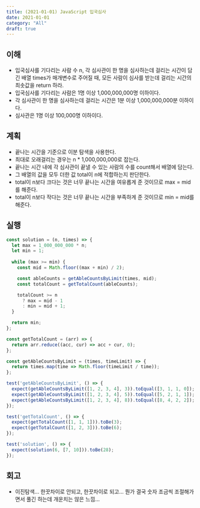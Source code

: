 ```yaml
---
title: (2021-01-01) JavaScript 입국심사
date: 2021-01-01
category: "All"
draft: true
---
```


## 이해

- 입국심사를 기다리는 사람 수 n, 각 심사관이 한 명을 심사하는데 걸리는 시간이 담긴 배열 times가 매개변수로 주어질 때, 모든 사람이 심사를 받는데 걸리는 시간의 최솟값을 return 하라.
- 입국심사를 기다리는 사람은 1명 이상 1,000,000,000명 이하이다.
- 각 심사관이 한 명을 심사하는데 걸리는 시간은 1분 이상 1,000,000,000분 이하이다.
- 심사관은 1명 이상 100,000명 이하이다.

## 계획

- 끝나는 시간을 기준으로 이분 탐색을 사용한다.
- 최대로 오래걸리는 경우는 n * 1,000,000,000로 잡는다.
- 끝나는 시간 내에 각 심사관이 끝낼 수 있는 사람의 수를 count해서 배열에 담는다.
- 그 배열의 값을 모두 더한 값 total이 n에 적합하는지 판단한다.
- total이 n보다 크다는 것은 너무 끝나는 시간을 여유롭게 준 것이므로 max = mid를 해준다.
- total이 n보다 작다는 것은 너무 끝나는 시간을 부족하게 준 것이므로 min = mid를 해준다.

## 실행

```js
const solution = (n, times) => {
  let max = 1_000_000_000 * n;
  let min = 1;
  
  while (max >= min) {
    const mid = Math.floor((max + min) / 2);

    const ableCounts = getAbleCountsByLimit(times, mid);
    const totalCount = getTotalCount(ableCounts);

    totalCount >= n
      ? max = mid - 1
      : min = mid + 1;
  }

  return min;
};

const getTotalCount = (arr) => {
  return arr.reduce((acc, cur) => acc + cur, 0);
};

const getAbleCountsByLimit = (times, timeLimit) => {
  return times.map(time => Math.floor(timeLimit / time));
};

test('getAbleCountsByLimit', () => {
  expect(getAbleCountsByLimit([1, 2, 3, 4], 3)).toEqual([3, 1, 1, 0]);
  expect(getAbleCountsByLimit([1, 2, 3, 4], 5)).toEqual([5, 2, 1, 1]);
  expect(getAbleCountsByLimit([1, 2, 3, 4], 8)).toEqual([8, 4, 2, 2]);
});

test('getTotalCount', () => {
  expect(getTotalCount([1, 1, 1])).toBe(3);
  expect(getTotalCount([1, 2, 3])).toBe(6);
});

test('solution', () => {
  expect(solution(6, [7, 10])).toBe(28);
});
```

## 회고

- 이진탐색... 한끗차이로 안되고, 한끗차이로 되고... 뭔가 결국 숫자 조금씩 조절해가면서 풀긴 하는데 개운치는 않은 느낌...
